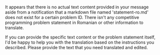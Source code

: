 It appears that there is no actual text content provided in your message aside from a notification that a markdown file named 'statement-ro.md' does not exist for a certain problem ID. There isn't any competitive programming problem statement in Romanian or other information to translate.

If you can provide the specific text content or the problem statement itself, I'd be happy to help you with the translation based on the instructions you described. Please provide the text that you need translated and edited.
